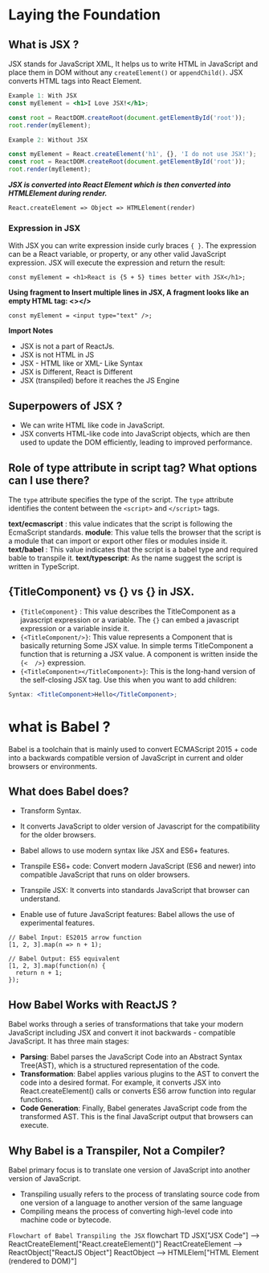 # Laying the Foundation

## What is JSX ?

JSX stands for JavaScript XML, It helps us to write HTML in JavaScript and place them
in DOM without any `createElement()` or `appendChild()`.
JSX converts HTML tags into React Element.

```jsx
Example 1: With JSX
const myElement = <h1>I Love JSX!</h1>;

const root = ReactDOM.createRoot(document.getElementById('root'));
root.render(myElement);
```

```jsx
Example 2: Without JSX

const myElement = React.createElement('h1', {}, 'I do not use JSX!');
const root = ReactDOM.createRoot(document.getElementById('root'));
root.render(myElement);
```

**_JSX is converted into React Element which is then converted into HTMLElement during render._**

`React.createElement => Object => HTMLElement(render)`

### Expression in JSX

With JSX you can write expression inside curly braces `{ }`.
The expression can be a React variable, or property, or any other valid JavaScript expression. JSX will execute the expression and return the result:

```
const myElement = <h1>React is {5 + 5} times better with JSX</h1>;
```

**Using fragment to Insert multiple lines in JSX, A fragment looks like an empty HTML tag: <></>**

```
const myElement = <input type="text" />;
```

**Import Notes**

- JSX is not a part of ReactJs.
- JSX is not HTML in JS
- JSX - HTML like or XML- Like Syntax
- JSX is Different, React is Different
- JSX (transpiled) before it reaches the JS Engine

## Superpowers of JSX ?

- We can write HTML like code in JavaScript.
- JSX converts HTML-like code into JavaScript objects, which are then used to update the DOM efficiently, leading to improved performance.

## Role of type attribute in script tag? What options can I use there?

The `type` attribute specifies the type of the script.
The `type` attribute identifies the content between the `<script>` and `</script>` tags.

**text/ecmascript** : this value indicates that the script is following the EcmaScript standards.
**module**: This value tells the browser that the script is a module that can import or export other files or modules inside it.
**text/babel** : This value indicates that the script is a babel type and required bable to transpile it.
**text/typescript**: As the name suggest the script is written in TypeScript.

## {TitleComponent} vs {<TitleComponent/>} vs {<TitleComponent></TitleComponent>} in JSX.

- `{TitleComponent}` : This value describes the TitleComponent as a javascript expression or a variable. The `{}` can embed a javascript expression or a variable inside it.
- `{<TitleComponent/>}`: This value represents a Component that is basically returning Some JSX value. In simple terms TitleComponent a function that is returning a JSX value. A component is written inside the `{<  />}` expression.
- `{<TitleComponent></TitleComponent>}`: This is the long-hand version of the self-closing JSX tag. Use this when you want to add children:

```jsx
Syntax: <TitleComponent>Hello</TitleComponent>;
```

# what is Babel ?

Babel is a toolchain that is mainly used to convert ECMAScript 2015 + code into a backwards compatible version of JavaScript in current and older browsers or environments.

## What does Babel does?

- Transform Syntax.
- It converts JavaScript to older version of Javascript for the compatibility for the older browsers.

- Babel allows to use modern syntax like JSX and ES6+ features.

- Transpile ES6+ code: Convert modern JavaScript (ES6 and newer)
  into compatible JavaScript that runs on older browsers.

- Transpile JSX: It converts into standards JavaScript that browser can
  understand.

- Enable use of future JavaScript features: Babel allows the use of
  experimental features.

```
// Babel Input: ES2015 arrow function
[1, 2, 3].map(n => n + 1);

// Babel Output: ES5 equivalent
[1, 2, 3].map(function(n) {
  return n + 1;
});
```

## How Babel Works with ReactJS ?

Babel works through a series of transformations that take your modern JavaScript including JSX and convert it inot backwards - compatible JavaScript. It has three main stages:

- **Parsing**: Babel parses the JavaScript Code into an Abstract Syntax Tree(AST), which is a structured representation of the code.
- **Transformation**: Babel applies various plugins to the AST to convert
  the code into a desired format. For example, it converts JSX into
  React.createElement() calls or converts ES6 arrow function into regular
  functions.
- **Code Generation**: Finally, Babel generates JavaScript code from the
  transformed AST. This is the final JavaScript output that browsers can
  execute.

## Why Babel is a Transpiler, Not a Compiler?

Babel primary focus is to translate one version of JavaScript into another version of JavaScript.

- Transpiling usually refers to the process of translating source code
  from one version of a language to another version of the same language
- Compiling means the process of converting high-level code into machine
  code or bytecode.

`Flowchart of Babel Transpiling the JSX`
flowchart TD
  JSX["JSX Code"] --> ReactCreateElement["React.createElement()"]
  ReactCreateElement --> ReactObject["ReactJS Object"]
  ReactObject --> HTMLElem["HTML Element (rendered to DOM)"]